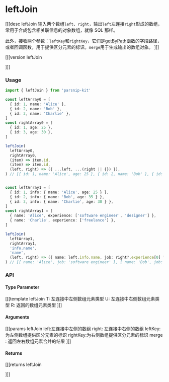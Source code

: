# leftJoin

[[[desc leftJoin
  输入两个数组`left`、`right`，输出`left`左连接`right`形成的数组，常用于合成包含相关联信息的对象数组，就像 SQL 那样。
  
  此外，接收两个参数：`leftKey`和`rightKey`，它们是[getByPath](../object/getByPath)函数的字段路径，或者回调函数，用于提供区分元素的标识。`merge`用于生成输出的数组对象。
]]]

[[[version leftJoin
  
]]]



### Usage

```ts
import { leftJoin } from 'parsnip-kit'

const leftArray0 = [
  { id: 1, name: 'Alice' },
  { id: 2, name: 'Bob' },
  { id: 3, name: 'Charlie' },
]
const rightArray0 = [
  { id: 1, age: 25 },
  { id: 3, age: 30 },
]

leftJoin(
  leftArray0,
  rightArray0,
  (item) => item.id,
  (item) => item.id,
  (left, right) => ({ ...left, ...(right || {}) }),
) // [{ id: 1, name: 'Alice', age: 25 }, { id: 2, name: 'Bob' }, { id: 3, name: 'Charlie', age: 30 }]


const leftArray1 = [
  { id: 1, info: { name: 'Alice', age: 25 } },
  { id: 2, info: { name: 'Bob', age: 35 } },
  { id: 3, info: { name: 'Charlie', age: 30 } },
]
const rightArray1 = [
  { name: 'Alice', experience: ['software engineer', 'designer'] },
  { name: 'Charlie', experience: ['freelance'] },
]

leftJoin(
  leftArray1,
  rightArray1,
  'info.name',
  'name',
  (left, right) => ({ name: left.info.name, job: right?.experience[0] ?? null }),
) // [{ name: 'Alice', job: 'software engineer' }, { name: 'Bob', job: null }, { name: 'Charlie', job: 'freelance' }]

```


### API

#### Type Parameter

[[[template leftJoin
T: 左连接中左侧数组元素类型
U: 左连接中右侧数组元素类型
R: 返回的数组元素类型
]]]

#### Arguments

[[[params leftJoin
left:左连接中左侧的数组
right: 左连接中右侧的数组
leftKey:为左侧数组提供区分元素的标识
rightKey:为右侧数组提供区分元素的标识
merge : 返回左右数组元素合并的结果
]]]

#### Returns

[[[returns leftJoin

]]]
